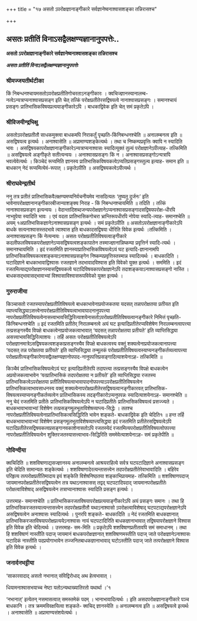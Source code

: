 +++
title = "१७ असतो ऽपरोक्षज्ञानाङ्गीकारे सर्वज्ञानेष्वनाश्वासशङ्का तन्निरासश्च"

+++


## असतः प्रतीतिं विनाऽसद्वैलक्षण्यज्ञानानुपपत्तेः..

**असतो ऽपरोक्षज्ञानाङ्गीकारे सर्वज्ञानेष्वनाश्वासशङ्का तन्निरासश्च**

***असतः प्रतीतिं विनाऽसद्वैलक्षण्यज्ञानानुपपत्तेः***

### **श्रीमज्जयतीर्थटीका**

किं निबन्धनश्चायमसतोऽपरोक्षप्रतीतिगोचरताऽनङ्गीकारः । क्वचिज्ज्ञानस्यानालम्ब-नत्वेऽन्यत्राप्यनाश्वासप्रसङ्ग इति चेत् तत्किं परोक्षप्रतीतेरसद्विषयत्वे नानाश्वासप्रसङ्गः । समानश्चायं प्रसङ्गः प्रातिभासिकविषयप्रत्ययाङ्गीकारेऽपि । बाधकाद्विवेक इति चेत् समं प्रकृतेऽपि ।

### **श्रीविजयीन्द्रभिक्षु**

असतोऽपरोक्षप्रतीतौ साधकमुक्त्वा बाधकमपि निराकर्तुं पृच्छति-किंनिबन्धनश्चेति ॥ अनालम्बनत्व इति ॥ असद्विषयत्व इत्यर्थः । अनाश्वासेति ॥ अप्रामाण्यशङ्केत्यर्थः । तथा च निष्कम्पप्रवृत्तिः क्वापि न स्यादिति भावः । असद्विषयकापरोक्षज्ञानाङ्गीकारेऽन्यत्राप्यनाश्वासः स्यादित्युक्तं तुल्यं परोक्षज्ञानेऽपीत्याह- तत्किमिति ॥ असद्विषयत्वे अङ्गीकृते सतीत्यन्वयः । अनाश्वासप्रसङ्गः किं न । अनाश्वासप्रसङ्गोऽन्यत्रापि भवत्येवेत्यर्थः । किञ्चेदं रूप्यमिति ज्ञानस्य प्रातिभासिकविषयकत्वेऽप्यतिप्रसङ्गस्तुल्य इत्याह- समान इति ॥ बाधकान् नेदं रूप्यमित्येवं-रूपात् । प्रकृतेऽपीति ॥ असद्विषयकत्वेऽपीत्यर्थः ।

### **श्रीराघवेन्द्रतीर्थ**

ननु तत्र प्रतीतं प्रातिभासिकवैलक्षण्यमप्यनिर्वचनीयमेव नासदित्यतः ‘तुष्यतु दुर्जनः’ इति भावेनापरोक्षज्ञानानङ्गीकारबीजान्याशङ्क्य निराह - किं निबन्धनश्चायमिति ॥ तदिति । तत्किं नानाश्वासप्रसङ्ग इत्यन्वयः । वेदान्तादिशब्दजन्यपरोक्षज्ञानेऽप्यनाश्वासप्रसङ्गादसद्विषयपरोक्ष-धीरपि नाभ्युपेया स्यादिति भावः । एवं वदता प्रातिभासिकगोचरा भ्रान्तिरूपधीरपि नोपेया स्यादि-त्याह- समानश्चेति ॥ अयम् १अप्रातिभासिकज्ञानेऽनाश्वासप्रसङ्ग इत्यर्थः । समं प्रकृतेऽपीति ॥ असतोऽपरोक्षज्ञानाङ्गीकारेऽपि बाधके सत्यनाश्वासस्तदभावे त्वाश्वास इति बाधकादसद्विषया धीरिति विवेक इत्यर्थः ।तत्किमिति । अनाश्वासप्रसङ्गः किं नेत्यन्वयः । असतः परोक्षप्रतीतिविषयत्वाङ्गीकारे कदलीफलविषयकपरोक्षज्ञानेऽप्यसद्विषयत्वशङ्कापातेन तस्माज्ज्ञानान्निष्कम्पा प्रवृत्तिर्न स्यादि-त्यर्थः । समानश्चायमिति । इदं रजतमिति ज्ञानस्याप्रातिभासिकविषयत्वेऽयं घट इत्यादि-ज्ञानानामपि प्रातिभासिकविषयकत्वशङ्कयाऽनाश्वासप्रसङ्गेन निष्कम्पप्रवृत्तिस्तस्मान्न स्यादित्यर्थः । बाधकादिति । घटादिज्ञाने बाधकाभावाद्विश्वासः रजतज्ञाने तदभावादविश्वास इति विवेको युक्त इत्यर्थः । सममिति । इदं रजतमित्याद्यपरोक्षज्ञानस्यासद्विषयकत्वे घटादिविषयकापरोक्षज्ञानेऽपि तदाशङ्कयाऽनाश्वासप्रसङ्गो नास्ति । बाधकसद्भावासद्भावाभ्यां विश्वासाविश्वासरूपविवेको युक्त इत्यर्थः ।

### **गुरुराजीया**

किञ्चासतो रजतस्यापरोक्षप्रतीतिविषयत्वे बाधकाभावेनाप्रयोजकतया यदसत् तन्नापरोक्षतया प्रतीयत इति व्याप्त्यसिद्ध्याऽसत्त्वेनापरोक्षप्रतीतिविषयत्वाभावापादनानुपपत्त्या नापरोक्षप्रतीतिविषयत्वेनासत्त्वाभावसिद्धिरित्याशयेनासतोऽपरोक्षप्रतीतिविषयत्वानङ्गीकारे निमित्तं पृच्छति- किंनिबन्धनश्चेति ॥ इदं रजतमिति प्रतीतेर् निरालम्बनत्वे अयं घट इत्यादिप्रतीतेरप्यविशेषेण निरालम्बनत्वापत्त्या तत्प्रसङ्गस्यैव विपक्षे बाधकत्वेनाप्रयोजकत्वाभावात् ‘यदसत् तन्नापरोक्षतया प्रतीयते’ इति व्याप्तिसिद्ध्या असत्त्वाभावसिद्धिरित्याशयः । तर्हि असतः परोक्षप्रतीतिविषयत्वेऽपि परोक्षज्ञानमात्रेऽसद्विषयकत्वशङ्काप्रसङ्गस्यैव विपक्षे बाधकत्वस्य वक्तुं शक्यत्वेनाप्रयोजकत्वानापत्त्या ‘यदसत् तन्न परोक्षतया प्रतीयते’ इति व्याप्तिसिद्ध्या तन्मूलकं परोक्षप्रतीतिविषयत्वस्याप्यनङ्गीकर्तव्यत्वापत्त्या परोक्षप्रतीत्यङ्गीकारेणासद्वैलक्षण्यज्ञानोपपाद-नानुपपत्तिप्रसङ्गादित्याशयेनाऽह- तत्किमिति ॥

किञ्चैवं प्रातिभासिकविषयत्वेऽयं घट इत्यादिप्रतीतेरपि तदापत्त्या तत्प्रसङ्गस्यैव विपक्षे बाधकत्वेन अप्रयोजकत्वाभावेन ‘यत्प्रातिभासिकं तदपरोक्षतया न प्रतीयते’ इति व्याप्तिसिद्ध्या रजतस्य प्रातिभासिकत्वेऽपरोक्षतया प्रतीतिविषयत्वाभावापादनोपपत्त्याऽपरोक्षप्रतीतिविषयत्वेन प्रातिभासिकत्वाभावसाधनस्य वक्तुं शक्यत्वेनापरोक्षप्रतीतेरसद्विषयत्वानङ्गीकारवत् प्रातिभासिक-विषयत्वस्याप्यनङ्गीकर्तव्यत्वेन प्रातिभासिकस्य तदङ्गीकारोऽप्यनुपपन्नः स्यादित्याशयेनाऽह- समानश्चेति ॥ ननु चेदं रजतमिति प्रतीतेः प्रातिभासिकविषयत्वेऽपि न घटादिप्रतीतेः प्रातिभासिकविषयत्वं प्रसज्ज्यते । बाधकभावाभावाभ्यां विशेषेण तत्प्रसङ्गमूलभूताविशेषव्याप्त्य-सिद्धेः । ततश्च नापरोक्षप्रतीतिविषयत्वेनाप्रातिभासिकत्वसिद्धिरिति भावेन शङ्कते- बाधकाद्विवेक इति चेदिति१ ॥ हन्त तर्हि बाधकभावाभावाभ्यां विशेषेण प्रसङ्गमूलभूताविशेषव्याप्त्यसिद्ध्या इदं रजतमिति प्रतीतेरसद्विषयत्वेऽपि घटादिप्रतीतेरसद्विषयकत्वप्रसङ्गानवकाशेनासतोऽपि रजतस्येदं रजतमित्यपरोक्षप्रतीतिविषयत्वोपपत्त्या नापरोक्षप्रतीतिविषयत्वेन शुक्तिरजतस्यासत्त्वाभाव-सिद्धिरिति सममेवेत्याशयेनाऽह- समं प्रकृतेपीति ॥

### **गोविन्दीया**

क्वचिदिति ॥ शशविषाणाद्यसज्ज्ञानस्य अनालम्बनत्वे आश्रयराहित्ये सर्वत्र घटपटादिज्ञाने अनाश्वासप्रसङ्ग इति चेदिति सामान्यतः शङ्केत्यर्थः । शशविषाणादेरत्यन्तासत्त्वेन तदपरोक्षप्रतीतेरेवाभावादिति । बहिरेव परिहृत्य तत्परोक्षप्रतीतिमादाय इयं शङ्केति विशेषनिष्ठतया शङ्काभिप्रायमाह- तत्किमिति ॥ शशविषाणपदाज् जायमानपरोक्षप्रतीतेरसद्विषयत्वेन तत्र यथाऽनाश्वासस् तद्वद् घटपटादिपदाद् जायमानपरोक्षप्रतीतेः परोक्षत्वाविशेषाद् असद्विषयत्वेन तत्राप्यानाश्वासः स्यादिति प्रसङ्ग इत्यर्थः ।

उत्तरमाह- समानश्चेति ॥ प्रातिभासिकरजतविषयापरोक्षप्रत्ययाङ्गीकारेऽपि अयं प्रसङ्गः समानः । तथा हि प्रातिभासिकरजतस्यात्यन्तासत्त्वेन तदपरोक्षप्रतीतौ यथाऽनाश्वासो ऽपरोक्षत्वाविशेषाद् घटपटाद्यपरोक्षज्ञानेऽपि असद्विषयत्वेन अनाश्वासः स्यादित्यर्थः । पुनरपि शङ्कते- बाधकादिति ॥ नेदं रजतमिति बाधकज्ञानात् प्रातिभासिकरजतविषयापरोक्षप्रत्ययेऽनाश्वासः नायं घटपटादिरिति बाधकज्ञानाभावात् तद्विषयापरोक्षज्ञाने विश्वास इति विवेक इति चेदित्यर्थः । उत्तरमाह- सम-मिति ॥ प्रकृतेऽपि शशविषाणप्रतीतावपि समं समाधानम् । तथा हि शशविषाणं नास्तीति पदाज् जायमानं बाधकपरोक्षज्ञानात् शशविषाणमस्तीति पदाज् जाते परोक्षज्ञानेऽनाश्वासः घटादिकं नास्तीति पदप्रयोगाभावेन तज्जनितबाधकज्ञानाभावाद् घटोऽस्तीति पदाज् जाते तत्परोक्षज्ञाने विश्वास इति विवेक इत्यर्थः ।

### **जनार्दनभट्टीया**

‘साकारवादाद् असतो नभानात् संविद्विरोधाद् अथ हेत्वभावात् ।

धियामनाश्वासभयाच्च नेष्टा यतोऽन्यथाख्यातिरतो यथार्था ।’१

‘नभानात्’ इत्येतन् नसमासत्वात् समस्तमेकं पदम् । भानाभावादित्यर्थः । इति असदपरोक्षज्ञानाङ्गीकारे पञ्च बाधकानि । तत्र क्रममविवक्षयित्वा शङ्कते- क्वचिद् ज्ञानस्येति ॥ अनालम्बनत्व इति ॥ असद्विषयत्वे इत्यर्थः । अनाश्वासेति ॥ अप्रामाण्यसंशयेत्यर्थः ।

